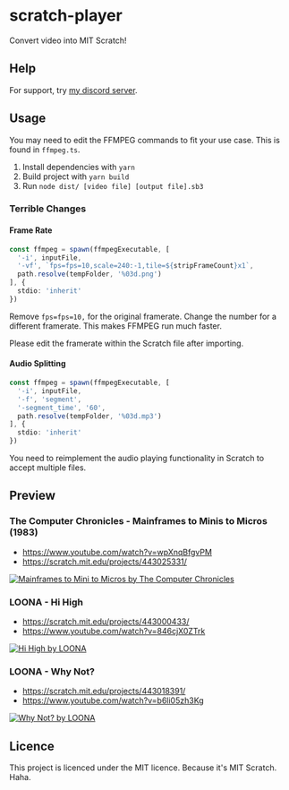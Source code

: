 # scratch-player
Convert video into MIT Scratch!

## Help
For support, try [my discord server](https://discordapp.com/invite/wHgdmf4).

## Usage
You may need to edit the FFMPEG commands to fit your use case.
This is found in `ffmpeg.ts`.

1. Install dependencies with `yarn`
2. Build project with `yarn build`
3. Run `node dist/ [video file] [output file].sb3`

### Terrible Changes
#### Frame Rate
```ts
const ffmpeg = spawn(ffmpegExecutable, [
  '-i', inputFile,
  '-vf', `fps=fps=10,scale=240:-1,tile=${stripFrameCount}x1`,
  path.resolve(tempFolder, '%03d.png')
], {
  stdio: 'inherit'
})
```

Remove `fps=fps=10,` for the original framerate.
Change the number for a different framerate.
This makes FFMPEG run much faster.

Please edit the framerate within the Scratch file after importing.

#### Audio Splitting
```ts
const ffmpeg = spawn(ffmpegExecutable, [
  '-i', inputFile,
  '-f', 'segment',
  '-segment_time', '60',
  path.resolve(tempFolder, '%03d.mp3')
], {
  stdio: 'inherit'
})
```
You need to reimplement the audio playing functionality in Scratch to accept multiple files.

## Preview
### The Computer Chronicles - Mainframes to Minis to Micros (1983)
- https://www.youtube.com/watch?v=wpXnqBfgvPM
- https://scratch.mit.edu/projects/443025331/

[![Mainframes to Mini to Micros by The Computer Chronicles](.github/QoNCoHieuU.gif)](https://scratch.mit.edu/projects/443025331/)

### LOONA - Hi High
- https://scratch.mit.edu/projects/443000433/  
- https://www.youtube.com/watch?v=846cjX0ZTrk

[![Hi High by LOONA](.github/kyOWaRye4g.gif)](https://scratch.mit.edu/projects/443000433/)

### LOONA - Why Not?
- https://scratch.mit.edu/projects/443018391/
- https://www.youtube.com/watch?v=b6li05zh3Kg

[![Why Not? by LOONA](.github/6ogFn8GBAR.gif)](https://scratch.mit.edu/projects/443018391/)

## Licence
This project is licenced under the MIT licence. Because it's MIT Scratch. Haha.
